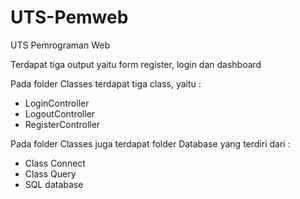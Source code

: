 # UTS-Pemweb
UTS Pemrograman Web

Terdapat tiga output yaitu form register, login dan dashboard

Pada folder Classes terdapat tiga class, yaitu :
- LoginController
- LogoutController
- RegisterController

Pada folder Classes juga terdapat folder Database yang terdiri dari :
- Class Connect
- Class Query
- SQL database 
